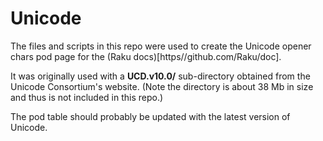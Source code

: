 # Unicode

The files and scripts in this repo were used to
create the Unicode opener chars pod page for
the (Raku docs)[https//github.com/Raku/doc].

It was originally used with a **UCD.v10.0/** sub-directory obtained
from the Unicode Consortium's website.
(Note the directory is about 38 Mb in size
and thus is not included in this repo.)

The pod table should probably be updated with the
latest version of Unicode.


